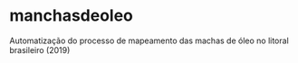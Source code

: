 # manchasdeoleo
Automatização do processo de mapeamento das machas de óleo no litoral brasileiro (2019)
